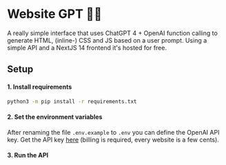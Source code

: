 # Website GPT 🔨🤖

A really simple interface that uses ChatGPT 4 + OpenAI function calling to generate HTML, (inline-) CSS and JS based on a user prompt. Using a simple API and a NextJS 14 frontend it's hosted for free.

## Setup

#### 1. Install requirements
```bash
python3 -m pip install -r requirements.txt
```

#### 2. Set the environment variables
After renaming the file `.env.example` to `.env` you can 
define the OpenAI API key. Get the API key [here](https://beta.openai.com/) (billing is required, every website is a few cents).

#### 3. Run the API
